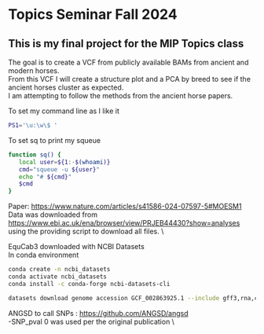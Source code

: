 # Topics Seminar Fall 2024
## This is my final project for the MIP Topics class

The goal is to create a VCF from publicly available BAMs from ancient and modern horses.\
From this VCF I will create a structure plot and a PCA by breed to see if the ancient horses cluster as expected.\
I am attempting to follow the methods from the ancient horse papers.

 To set my command line as I like it 
 ``` bash  
 PS1='\u:\w\$ '  
 ```
 
 To set sq to print my squeue
 ``` bash   
 function sq() {   
    local user=${1:-$(whoami)}   
    cmd="squeue -u ${user}"   
    echo "# ${cmd}"   
    $cmd   
}   
```

Paper: https://www.nature.com/articles/s41586-024-07597-5#MOESM1 \
Data was downloaded from https://www.ebi.ac.uk/ena/browser/view/PRJEB44430?show=analyses using the providing script to download all files.  \

EquCab3 downloaded with NCBI Datasets \
In conda environment 
``` bash    
conda create -n ncbi_datasets  
conda activate ncbi_datasets  
conda install -c conda-forge ncbi-datasets-cli  

datasets download genome accession GCF_002863925.1 --include gff3,rna,cds,protein,genome,seq-report   
```

ANGSD to call SNPs : https://github.com/ANGSD/angsd   \
-SNP_pval 0 was used per the original publication   \


